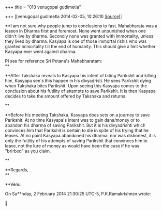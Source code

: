 +++
title = "013 venugopal gudimetla"

+++
[[venugopal gudimetla	2014-02-05, 10:26:10 [Source](https://groups.google.com/g/samskrita/c/nBMCx94X0W8)]]



**I am not sure why people jump to conclusions to fast. Mahabharata was a lesson in Dharma first and foremost. None went unpunished when one didn't live by dharma. Secondly none was granted with immortality, unless they lived by dharma. Kasyapa is one of those immortal rishis who was granted immortality till the end of humanity. This should give a hint whether Kasyapa ever went against dharma.  
  
Pl see for reference Sri Potana's Mahabharatam:  
**

**After Takshaka reveals to Kasyapa his intent of biting Parikshit and killing him, Kasyapa see's this happen in his divyadristi. He sees Parikshit dying when Takshaka bites Parikshit. Upon seeing this Kasyapa comes to the conclusion about his futility of attempts to save Parikshit. It is then Kasyapa decides to take the amount offered by Takshaka and returns.  
  
**

**Before his meeting Takshaka, Kasyapa does sets on a journey to save Parikshit. At no time Kasyapa's intent was to gain dana/money or to abandon his dharma of saving Parikshit. But it is his divyadrishti which convinces him that Parikshit is certain to die in spite of his trying that he leaves. At no point Kasyapa abandoned his dharma, nor was dishonest, it is only the futility of his attempts of saving Parikshit that convinces him to leave, not the lure of money as would have been the case if he was "brirbed" as you claim.  
  
**

**Regards,  
**

**Venu  
  
On Su**nday, 2 February 2014 21:30:25 UTC-5, P.K.Ramakrishnan wrote:



